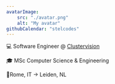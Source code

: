 ```yaml
---
avatarImage:
    src: "./avatar.png"
    alt: "My avatar"
githubCalendar: "stelcodes"
---
```


💻 Software Engineer @ [Clustervision](https://clustervision.com/)

🎓 MSc Computer Science & Engineering

📍Rome, IT → Leiden, NL
